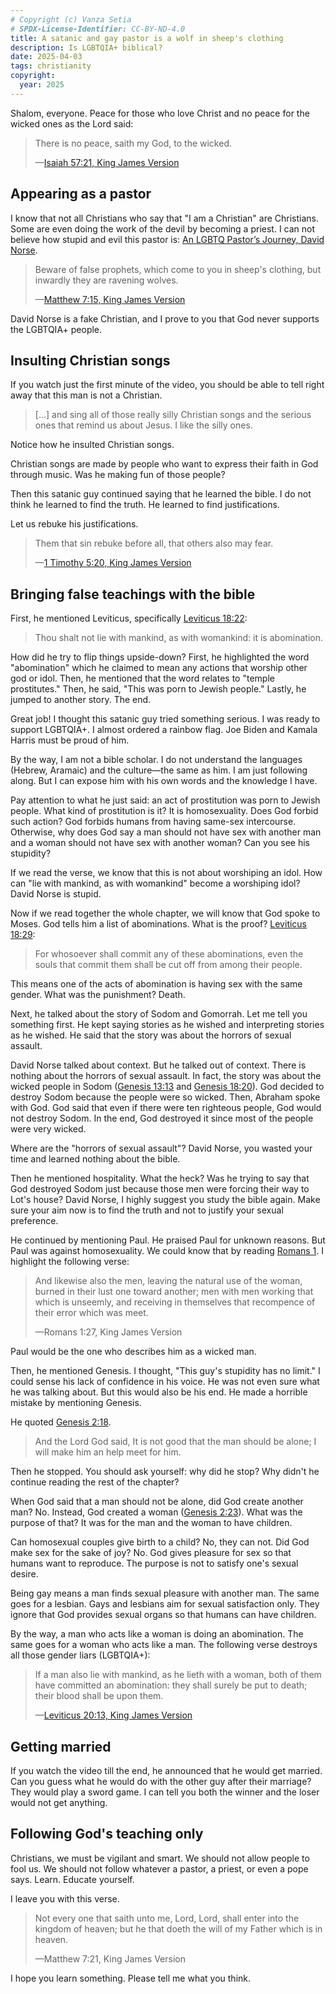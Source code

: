 ```yaml
---
# Copyright (c) Vanza Setia
# SPDX-License-Identifier: CC-BY-ND-4.0
title: A satanic and gay pastor is a wolf in sheep's clothing
description: Is LGBTQIA+ biblical?
date: 2025-04-03
tags: christianity
copyright:
  year: 2025
---
```


Shalom, everyone. Peace for those who love Christ and no peace for the wicked ones as the Lord said:

> There is no peace, saith my God, to the wicked.
>
> —[Isaiah 57:21, King James Version](https://www.biblegateway.com/passage/?search=Isaiah%2057%3A21&version=KJV)

## Appearing as a pastor

I know that not all Christians who say that "I am a Christian" are Christians. Some are even doing the work of the devil by becoming a priest. I can not believe how stupid and evil this pastor is: [An LGBTQ Pastor’s Journey, David Norse](https://yewtu.be/watch?v=zWvLJNaVgrI).

> Beware of false prophets, which come to you in sheep's clothing, but inwardly they are ravening wolves.
>
> —[Matthew 7:15, King James Version](https://www.biblegateway.com/passage/?search=Matthew%207&version=KJV)

David Norse is a fake Christian, and I prove to you that God never supports the LGBTQIA+ people.

## Insulting Christian songs

If you watch just the first minute of the video, you should be able to tell right away that this man is not a Christian.

> […] and sing all of those really silly Christian songs and the serious ones that remind us about Jesus. I like the silly ones.

Notice how he insulted Christian songs.

Christian songs are made by people who want to express their faith in God through music. Was he making fun of those people?

Then this satanic guy continued saying that he learned the bible. I do not think he learned to find the truth. He learned to find justifications.

Let us rebuke his justifications.

> Them that sin rebuke before all, that others also may fear.
>
> —[1 Timothy 5:20, King James Version](https://www.biblegateway.com/passage/?search=1%20Timothy%205%3A20&version=KJV)

## Bringing false teachings with the bible

First, he mentioned Leviticus, specifically [Leviticus 18:22](https://www.biblegateway.com/passage/?search=Leviticus%2018%3A22&version=KJV):

> Thou shalt not lie with mankind, as with womankind: it is abomination.

How did he try to flip things upside-down? First, he highlighted the word "abomination" which he claimed to mean any actions that worship other god or idol. Then, he mentioned that the word relates to "temple prostitutes." Then, he said, "This was porn to Jewish people." Lastly, he jumped to another story. The end.

Great job! I thought this satanic guy tried something serious. I was ready to support LGBTQIA+. I almost ordered a rainbow flag. Joe Biden and Kamala Harris must be proud of him.

By the way, I am not a bible scholar. I do not understand the languages (Hebrew, Aramaic) and the culture—the same as him. I am just following along. But I can expose him with his own words and the knowledge I have.

Pay attention to what he just said: an act of prostitution was porn to Jewish people. What kind of prostitution is it? It is homosexuality. Does God forbid such action? God forbids humans from having same-sex intercourse. Otherwise, why does God say a man should not have sex with another man and a woman should not have sex with another woman? Can you see his stupidity?

If we read the verse, we know that this is not about worshiping an idol. How can "lie with mankind, as with womankind" become a worshiping idol? David Norse is stupid.

Now if we read together the whole chapter, we will know that God spoke to Moses. God tells him a list of abominations. What is the proof? [Leviticus 18:29](https://www.biblegateway.com/passage/?search=Leviticus%2018&version=KJV):

> For whosoever shall commit any of these abominations, even the souls that commit them shall be cut off from among their people.

This means one of the acts of abomination is having sex with the same gender. What was the punishment? Death.

Next, he talked about the story of Sodom and Gomorrah. Let me tell you something first. He kept saying stories as he wished and interpreting stories as he wished. He said that the story was about the horrors of sexual assault.

David Norse talked about context. But he talked out of context. There is nothing about the horrors of sexual assault. In fact, the story was about the wicked people in Sodom ([Genesis 13:13](https://www.biblegateway.com/passage/?search=genesis%2013%3A13&version=KJV) and [Genesis 18:20](https://www.biblegateway.com/passage/?search=genesis%2018%3A20&version=KJV)). God decided to destroy Sodom because the people were so wicked. Then, Abraham spoke with God. God said that even if there were ten righteous people, God would not destroy Sodom. In the end, God destroyed it since most of the people were very wicked.

Where are the "horrors of sexual assault"? David Norse, you wasted your time and learned nothing about the bible.

Then he mentioned hospitality. What the heck? Was he trying to say that God destroyed Sodom just because those men were forcing their way to Lot's house? David Norse, I highly suggest you study the bible again. Make sure your aim now is to find the truth and not to justify your sexual preference.

He continued by mentioning Paul. He praised Paul for unknown reasons. But Paul was against homosexuality. We could know that by reading [Romans 1](https://www.biblegateway.com/passage/?search=Romans%201&version=KJV). I highlight the following verse:

> And likewise also the men, leaving the natural use of the woman, burned in their lust one toward another; men with men working that which is unseemly, and receiving in themselves that recompence of their error which was meet.
>
> —Romans 1:27, King James Version

Paul would be the one who describes him as a wicked man.

Then, he mentioned Genesis. I thought, "This guy's stupidity has no limit." I could sense his lack of confidence in his voice. He was not even sure what he was talking about. But this would also be his end. He made a horrible mistake by mentioning Genesis.

He quoted [Genesis 2:18](https://www.biblegateway.com/passage/?search=Genesis%202%3A18&version=KJV).

> And the Lord God said, It is not good that the man should be alone; I will make him an help meet for him.

Then he stopped. You should ask yourself: why did he stop? Why didn't he continue reading the rest of the chapter?

When God said that a man should not be alone, did God create another man? No. Instead, God created a woman ([Genesis 2:23](https://www.biblegateway.com/passage/?search=Genesis%202%3A23&version=KJV)). What was the purpose of that? It was for the man and the woman to have children.

Can homosexual couples give birth to a child? No, they can not. Did God make sex for the sake of joy? No. God gives pleasure for sex so that humans want to reproduce. The purpose is not to satisfy one's sexual desire.

Being gay means a man finds sexual pleasure with another man. The same goes for a lesbian. Gays and lesbians aim for sexual satisfaction only. They ignore that God provides sexual organs so that humans can have children.

By the way, a man who acts like a woman is doing an abomination. The same goes for a woman who acts like a man. The following verse destroys all those gender liars (LGBTQIA+):

> If a man also lie with mankind, as he lieth with a woman, both of them have committed an abomination: they shall surely be put to death; their blood shall be upon them.
>
> —[Leviticus 20:13, King James Version](https://www.biblegateway.com/passage/?search=Leviticus%2020%3A13&version=KJV)

## Getting married

If you watch the video till the end, he announced that he would get married. Can you guess what he would do with the other guy after their marriage? They would play a sword game. I can tell you both the winner and the loser would not get anything.

## Following God's teaching only

Christians, we must be vigilant and smart. We should not allow people to fool us. We should not follow whatever a pastor, a priest, or even a pope says. Learn. Educate yourself.

I leave you with this verse.

> Not every one that saith unto me, Lord, Lord, shall enter into the kingdom of heaven; but he that doeth the will of my Father which is in heaven.
>
> —Matthew 7:21, King James Version

I hope you learn something. Please tell me what you think.
